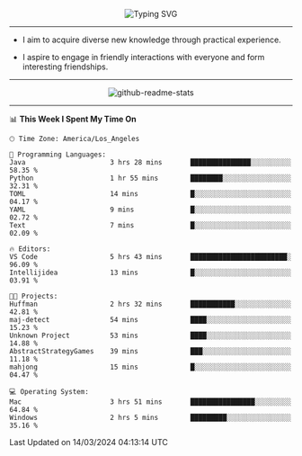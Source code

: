<p align="center">
  <img src="https://readme-typing-svg.demolab.com?font=Fira+Code&weight=500&size=32&duration=2500&pause=1600&center=true&vCenter=true&random=false&width=1024&height=64&lines=Hi+there+%F0%9F%91%8B;I'm+delighted+you+could+make+it+here+%F0%9F%8E%89;I'm+Harry%2C+a+college+student+still+finding+my+way" alt="Typing SVG" />
</p>


---


- I aim to acquire diverse new knowledge through practical experience.

- I aspire to engage in friendly interactions with everyone and form interesting friendships.


---


<p align="center">
  <img src="https://github-readme-stats.vercel.app/api?username=Harry-Jing&show_icons=true" alt="github-readme-stats"/>
</p>


---

<!--START_SECTION:waka-->
📊 **This Week I Spent My Time On** 

```text
🕑︎ Time Zone: America/Los_Angeles

💬 Programming Languages: 
Java                     3 hrs 28 mins       ███████████████░░░░░░░░░░   58.35 % 
Python                   1 hr 55 mins        ████████░░░░░░░░░░░░░░░░░   32.31 % 
TOML                     14 mins             █░░░░░░░░░░░░░░░░░░░░░░░░   04.17 % 
YAML                     9 mins              █░░░░░░░░░░░░░░░░░░░░░░░░   02.72 % 
Text                     7 mins              █░░░░░░░░░░░░░░░░░░░░░░░░   02.09 % 

🔥 Editors: 
VS Code                  5 hrs 43 mins       ████████████████████████░   96.09 % 
Intellijidea             13 mins             █░░░░░░░░░░░░░░░░░░░░░░░░   03.91 % 

🐱‍💻 Projects: 
Huffman                  2 hrs 32 mins       ███████████░░░░░░░░░░░░░░   42.81 % 
maj-detect               54 mins             ████░░░░░░░░░░░░░░░░░░░░░   15.23 % 
Unknown Project          53 mins             ████░░░░░░░░░░░░░░░░░░░░░   14.88 % 
AbstractStrategyGames    39 mins             ███░░░░░░░░░░░░░░░░░░░░░░   11.18 % 
mahjong                  15 mins             █░░░░░░░░░░░░░░░░░░░░░░░░   04.47 % 

💻 Operating System: 
Mac                      3 hrs 51 mins       ████████████████░░░░░░░░░   64.84 % 
Windows                  2 hrs 5 mins        █████████░░░░░░░░░░░░░░░░   35.16 % 
```


 Last Updated on 14/03/2024 04:13:14 UTC
<!--END_SECTION:waka-->

